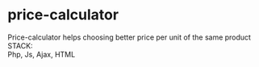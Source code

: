 price-calculator
================

Price-calculator helps choosing better price per unit of the same product
<br>STACK:<br>
Php, Js, Ajax, HTML 
